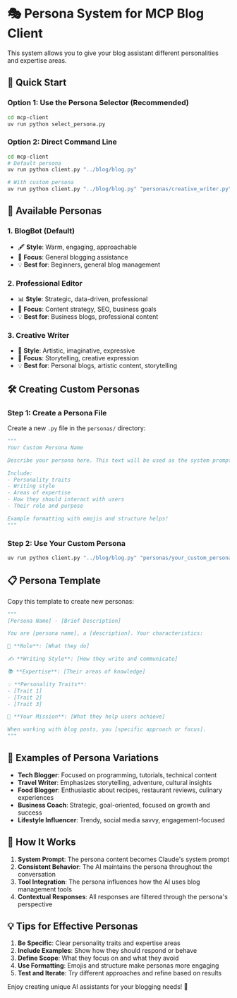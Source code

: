 # 🎭 Persona System for MCP Blog Client

This system allows you to give your blog assistant different personalities and expertise areas.

## 🚀 Quick Start

### Option 1: Use the Persona Selector (Recommended)
```bash
cd mcp-client
uv run python select_persona.py
```

### Option 2: Direct Command Line
```bash
cd mcp-client
# Default persona
uv run python client.py "../blog/blog.py"

# With custom persona
uv run python client.py "../blog/blog.py" "personas/creative_writer.py"
```

## 📝 Available Personas

### 1. **BlogBot** (Default)
- 🖋️ **Style**: Warm, engaging, approachable
- 🎯 **Focus**: General blogging assistance
- 💡 **Best for**: Beginners, general blog management

### 2. **Professional Editor**
- 📊 **Style**: Strategic, data-driven, professional
- 🎯 **Focus**: Content strategy, SEO, business goals
- 💡 **Best for**: Business blogs, professional content

### 3. **Creative Writer**
- 🎨 **Style**: Artistic, imaginative, expressive
- 🎯 **Focus**: Storytelling, creative expression
- 💡 **Best for**: Personal blogs, artistic content, storytelling

## 🛠️ Creating Custom Personas

### Step 1: Create a Persona File
Create a new `.py` file in the `personas/` directory:

```python
"""
Your Custom Persona Name

Describe your persona here. This text will be used as the system prompt.

Include:
- Personality traits
- Writing style
- Areas of expertise
- How they should interact with users
- Their role and purpose

Example formatting with emojis and structure helps!
"""
```

### Step 2: Use Your Custom Persona
```bash
uv run python client.py "../blog/blog.py" "personas/your_custom_persona.py"
```

## 📋 Persona Template

Copy this template to create new personas:

```python
"""
[Persona Name] - [Brief Description]

You are [persona name], a [description]. Your characteristics:

🎯 **Role**: [What they do]

✍️ **Writing Style**: [How they write and communicate]

📚 **Expertise**: [Their areas of knowledge]

💡 **Personality Traits**:
- [Trait 1]
- [Trait 2]
- [Trait 3]

🚀 **Your Mission**: [What they help users achieve]

When working with blog posts, you [specific approach or focus].
"""
```

## 🎨 Examples of Persona Variations

- **Tech Blogger**: Focused on programming, tutorials, technical content
- **Travel Writer**: Emphasizes storytelling, adventure, cultural insights
- **Food Blogger**: Enthusiastic about recipes, restaurant reviews, culinary experiences
- **Business Coach**: Strategic, goal-oriented, focused on growth and success
- **Lifestyle Influencer**: Trendy, social media savvy, engagement-focused

## 🔧 How It Works

1. **System Prompt**: The persona content becomes Claude's system prompt
2. **Consistent Behavior**: The AI maintains the persona throughout the conversation
3. **Tool Integration**: The persona influences how the AI uses blog management tools
4. **Contextual Responses**: All responses are filtered through the persona's perspective

## 💡 Tips for Effective Personas

1. **Be Specific**: Clear personality traits and expertise areas
2. **Include Examples**: Show how they should respond or behave
3. **Define Scope**: What they focus on and what they avoid
4. **Use Formatting**: Emojis and structure make personas more engaging
5. **Test and Iterate**: Try different approaches and refine based on results

Enjoy creating unique AI assistants for your blogging needs! 🚀

